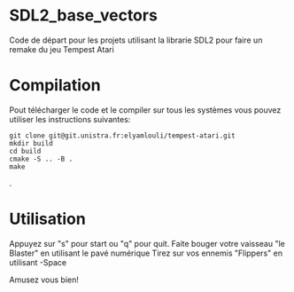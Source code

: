 # SDL2_base_vectors

Code de départ pour les projets utilisant la librarie SDL2 pour faire un remake du jeu Tempest Atari

# Compilation

Pout télécharger le code et le compiler sur tous les systèmes vous pouvez utiliser les instructions suivantes:

	git clone git@git.unistra.fr:elyamlouli/tempest-atari.git
	mkdir build
	cd build
	cmake -S .. -B .
	make 

.

# Utilisation

Appuyez sur "s" pour start ou "q" pour quit.
Faite bouger votre vaisseau "le Blaster" en utilisant le pavé numérique
Tirez sur vos ennemis "Flippers" en utilisant -Space

Amusez vous bien!
